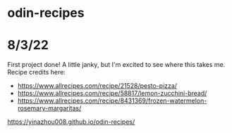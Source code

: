 # odin-recipes
# 8/3/22
First project done! A little janky, but I'm excited to see where this takes me. 
Recipe credits here: 
- https://www.allrecipes.com/recipe/21528/pesto-pizza/
- https://www.allrecipes.com/recipe/58817/lemon-zucchini-bread/
- https://www.allrecipes.com/recipe/8431369/frozen-watermelon-rosemary-margaritas/

https://yinazhou008.github.io/odin-recipes/
